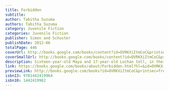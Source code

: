 ```yaml
---
title: Forbidden
subtitle: 
author: Tabitha Suzuma
authors: Tabitha Suzuma
category: Juvenile Fiction
categories: Juvenile Fiction
publisher: Simon and Schuster
publishDate: 2012-06
totalPage: 446
coverUrl: http://books.google.com/books/content?id=OVRKXiItmCoC&printsec=frontcover&img=1&zoom=1&edge=curl&source=gbs_api
coverSmallUrl: http://books.google.com/books/content?id=OVRKXiItmCoC&printsec=frontcover&img=1&zoom=5&edge=curl&source=gbs_api
description: Sixteen-year-old Maya and 17-year-old Lochan tell, in their separate voices, of their confusion and longing as they fall in love with one another after years of functioning as parents to three younger siblings due to their alcoholic mother's neglect.
link: https://books.google.com/books/about/Forbidden.html?hl=&id=OVRKXiItmCoC
previewLink: http://books.google.com/books?id=OVRKXiItmCoC&printsec=frontcover&dq=Forbidden+Tabitha+Suzuma&hl=&as_pt=BOOKS&cd=27&source=gbs_api
isbn13: 9781442419964
isbn10: 1442419962
---
```

